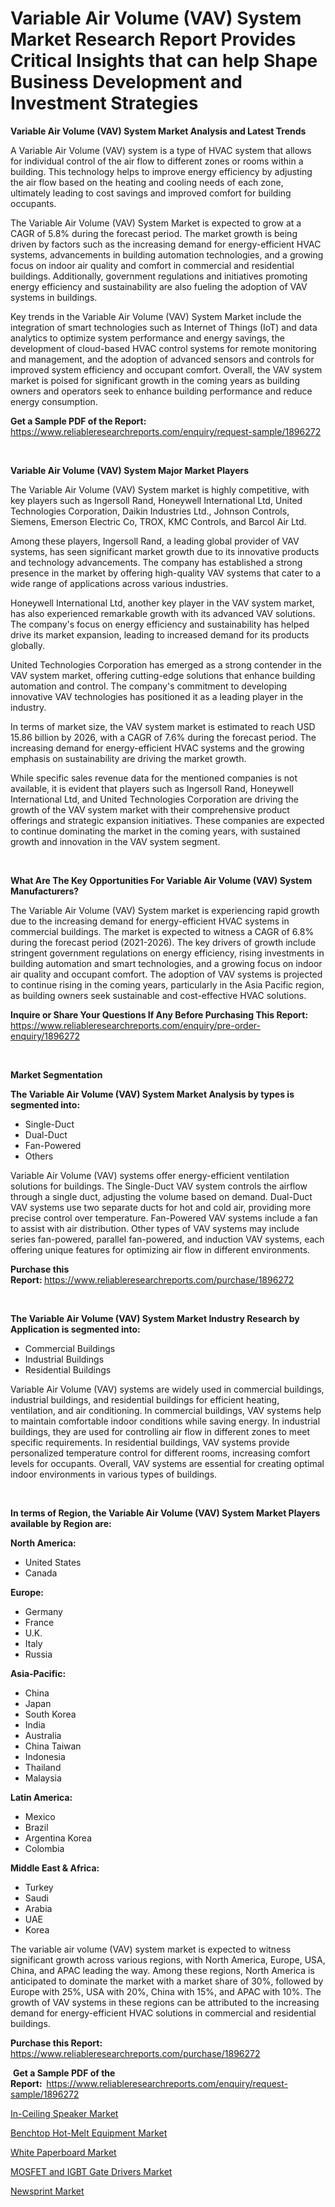 <p><h1>Variable Air Volume (VAV) System Market Research Report Provides Critical Insights that can help Shape Business Development and Investment Strategies</h1></p><p><strong>Variable Air Volume (VAV) System Market Analysis and Latest Trends</strong></p>
<p><p>A Variable Air Volume (VAV) system is a type of HVAC system that allows for individual control of the air flow to different zones or rooms within a building. This technology helps to improve energy efficiency by adjusting the air flow based on the heating and cooling needs of each zone, ultimately leading to cost savings and improved comfort for building occupants.</p><p>The Variable Air Volume (VAV) System Market is expected to grow at a CAGR of 5.8% during the forecast period. The market growth is being driven by factors such as the increasing demand for energy-efficient HVAC systems, advancements in building automation technologies, and a growing focus on indoor air quality and comfort in commercial and residential buildings. Additionally, government regulations and initiatives promoting energy efficiency and sustainability are also fueling the adoption of VAV systems in buildings.</p><p>Key trends in the Variable Air Volume (VAV) System Market include the integration of smart technologies such as Internet of Things (IoT) and data analytics to optimize system performance and energy savings, the development of cloud-based HVAC control systems for remote monitoring and management, and the adoption of advanced sensors and controls for improved system efficiency and occupant comfort. Overall, the VAV system market is poised for significant growth in the coming years as building owners and operators seek to enhance building performance and reduce energy consumption.</p></p>
<p><strong>Get a Sample PDF of the Report:&nbsp;</strong> <a href="https://www.reliableresearchreports.com/enquiry/request-sample/1896272">https://www.reliableresearchreports.com/enquiry/request-sample/1896272</a></p>
<p>&nbsp;</p>
<p><strong>Variable Air Volume (VAV) System Major Market Players</strong></p>
<p><p>The Variable Air Volume (VAV) System market is highly competitive, with key players such as Ingersoll Rand, Honeywell International Ltd, United Technologies Corporation, Daikin Industries Ltd., Johnson Controls, Siemens, Emerson Electric Co, TROX, KMC Controls, and Barcol Air Ltd. </p><p>Among these players, Ingersoll Rand, a leading global provider of VAV systems, has seen significant market growth due to its innovative products and technology advancements. The company has established a strong presence in the market by offering high-quality VAV systems that cater to a wide range of applications across various industries.</p><p>Honeywell International Ltd, another key player in the VAV system market, has also experienced remarkable growth with its advanced VAV solutions. The company's focus on energy efficiency and sustainability has helped drive its market expansion, leading to increased demand for its products globally.</p><p>United Technologies Corporation has emerged as a strong contender in the VAV system market, offering cutting-edge solutions that enhance building automation and control. The company's commitment to developing innovative VAV technologies has positioned it as a leading player in the industry.</p><p>In terms of market size, the VAV system market is estimated to reach USD 15.86 billion by 2026, with a CAGR of 7.6% during the forecast period. The increasing demand for energy-efficient HVAC systems and the growing emphasis on sustainability are driving the market growth.</p><p>While specific sales revenue data for the mentioned companies is not available, it is evident that players such as Ingersoll Rand, Honeywell International Ltd, and United Technologies Corporation are driving the growth of the VAV system market with their comprehensive product offerings and strategic expansion initiatives. These companies are expected to continue dominating the market in the coming years, with sustained growth and innovation in the VAV system segment.</p></p>
<p>&nbsp;</p>
<p><strong>What Are The Key Opportunities For Variable Air Volume (VAV) System Manufacturers?</strong></p>
<p><p>The Variable Air Volume (VAV) System market is experiencing rapid growth due to the increasing demand for energy-efficient HVAC systems in commercial buildings. The market is expected to witness a CAGR of 6.8% during the forecast period (2021-2026). The key drivers of growth include stringent government regulations on energy efficiency, rising investments in building automation and smart technologies, and a growing focus on indoor air quality and occupant comfort. The adoption of VAV systems is projected to continue rising in the coming years, particularly in the Asia Pacific region, as building owners seek sustainable and cost-effective HVAC solutions.</p></p>
<p><strong>Inquire or Share Your Questions If Any Before Purchasing This Report:</strong> <a href="https://www.reliableresearchreports.com/enquiry/pre-order-enquiry/1896272">https://www.reliableresearchreports.com/enquiry/pre-order-enquiry/1896272</a></p>
<p>&nbsp;</p>
<p><strong>Market Segmentation</strong></p>
<p><strong>The Variable Air Volume (VAV) System Market Analysis by types is segmented into:</strong></p>
<p><ul><li>Single-Duct</li><li>Dual-Duct</li><li>Fan-Powered</li><li>Others</li></ul></p>
<p><p>Variable Air Volume (VAV) systems offer energy-efficient ventilation solutions for buildings. The Single-Duct VAV system controls the airflow through a single duct, adjusting the volume based on demand. Dual-Duct VAV systems use two separate ducts for hot and cold air, providing more precise control over temperature. Fan-Powered VAV systems include a fan to assist with air distribution. Other types of VAV systems may include series fan-powered, parallel fan-powered, and induction VAV systems, each offering unique features for optimizing air flow in different environments.</p></p>
<p><strong>Purchase this Report:&nbsp;</strong><a href="https://www.reliableresearchreports.com/purchase/1896272">https://www.reliableresearchreports.com/purchase/1896272</a></p>
<p>&nbsp;</p>
<p><strong>The Variable Air Volume (VAV) System Market Industry Research by Application is segmented into:</strong></p>
<p><ul><li>Commercial Buildings</li><li>Industrial Buildings</li><li>Residential Buildings</li></ul></p>
<p><p>Variable Air Volume (VAV) systems are widely used in commercial buildings, industrial buildings, and residential buildings for efficient heating, ventilation, and air conditioning. In commercial buildings, VAV systems help to maintain comfortable indoor conditions while saving energy. In industrial buildings, they are used for controlling air flow in different zones to meet specific requirements. In residential buildings, VAV systems provide personalized temperature control for different rooms, increasing comfort levels for occupants. Overall, VAV systems are essential for creating optimal indoor environments in various types of buildings.</p></p>
<p>&nbsp;</p>
<p><strong>In terms of Region, the Variable Air Volume (VAV) System Market Players available by Region are:</strong></p>
<p>
    <p> <strong> North America: </strong>
        <ul>
            <li>United States</li>
            <li>Canada</li>
        </ul>
        </p> 
    <p> <strong> Europe: </strong>
        <ul>
            <li>Germany</li>
            <li>France</li>
            <li>U.K.</li>
            <li>Italy</li>
            <li>Russia</li>
        </ul>
        </p> 
    <p> <strong> Asia-Pacific: </strong>
        <ul>
            <li>China</li>
            <li>Japan</li>
            <li>South Korea</li>
            <li>India</li>
            <li>Australia</li>
            <li>China Taiwan</li>
            <li>Indonesia</li>
            <li>Thailand</li>
            <li>Malaysia</li>
        </ul>
        </p> 
    <p> <strong> Latin America: </strong>
        <ul>
            <li>Mexico</li>
            <li>Brazil</li>
            <li>Argentina Korea</li>
            <li>Colombia</li>
        </ul>
        </p> 
    <p> <strong> Middle East & Africa: </strong>
        <ul>
            <li>Turkey</li>
            <li>Saudi</li>
            <li>Arabia</li>
            <li>UAE</li>
            <li>Korea</li>
        </ul>
    </p>
    </p>
<p><p>The variable air volume (VAV) system market is expected to witness significant growth across various regions, with North America, Europe, USA, China, and APAC leading the way. Among these regions, North America is anticipated to dominate the market with a market share of 30%, followed by Europe with 25%, USA with 20%, China with 15%, and APAC with 10%. The growth of VAV systems in these regions can be attributed to the increasing demand for energy-efficient HVAC solutions in commercial and residential buildings.</p></p>
<p><strong>Purchase this Report: </strong><a href="https://www.reliableresearchreports.com/purchase/1896272">https://www.reliableresearchreports.com/purchase/1896272</a></p>
<p>&nbsp;<strong>Get a Sample PDF of the Report:&nbsp;&nbsp;</strong><a href="https://www.reliableresearchreports.com/enquiry/request-sample/1896272">https://www.reliableresearchreports.com/enquiry/request-sample/1896272</a></p>
<p><strong></strong></p>
<p><p><a href="https://github.com/dimitrishawkinswaynenp91rgz/Market-Research-Report-List-1/blob/main/in-ceiling-speaker-market.md">In-Ceiling Speaker Market</a></p><p><a href="https://github.com/changoleonlaverguenzanoexiste/Market-Research-Report-List-2/blob/main/benchtop-hot-melt-equipment-market.md">Benchtop Hot-Melt Equipment Market</a></p><p><a href="https://view.publitas.com/reportprime-1/white-paperboard-market-size-growth-and-forecast-from-2024-2031/">White Paperboard Market</a></p><p><a href="https://pretty-mail-caf.notion.site/MOSFET-and-IGBT-Gate-Drivers-Market-Insights-Market-Players-and-Forecast-Till-2031-2f7d6b71355240fa92f0212fe9ff67a4">MOSFET and IGBT Gate Drivers Market</a></p><p><a href="https://view.publitas.com/reportprime-1/newsprint-market-size-and-examines-its-market-scope-with-a-primary-focus-on-growth-opportunities-and-forecasted-trends-spanning-from-2024-to-2031/">Newsprint Market</a></p></p>